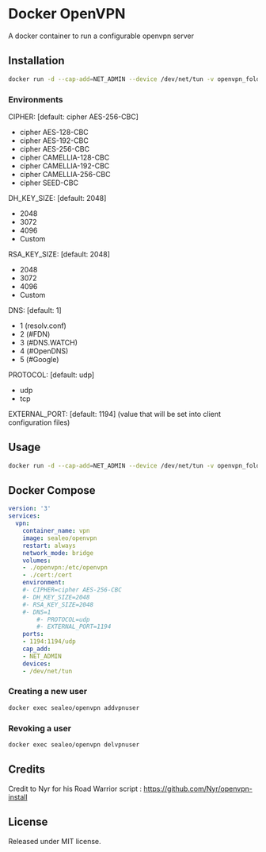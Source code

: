 # Docker OpenVPN

A docker container to run a configurable openvpn server

## Installation

```bash
docker run -d --cap-add=NET_ADMIN --device /dev/net/tun -v openvpn_folder:/etc/openvpn -v certificate_folder:/cert -p 1194:1194/udp sealeo/openvpn
```

### Environments
CIPHER: [default: cipher AES-256-CBC]
- cipher AES-128-CBC
- cipher AES-192-CBC
- cipher AES-256-CBC
- cipher CAMELLIA-128-CBC
- cipher CAMELLIA-192-CBC
- cipher CAMELLIA-256-CBC
- cipher SEED-CBC

DH_KEY_SIZE: [default: 2048]
- 2048
- 3072
- 4096
- Custom

RSA_KEY_SIZE: [default: 2048]
- 2048
- 3072
- 4096
- Custom

DNS: [default: 1]
- 1 (resolv.conf)
- 2 (#FDN)
- 3 (#DNS.WATCH)
- 4 (#OpenDNS)
- 5 (#Google)
    
PROTOCOL: [default: udp]
- udp
- tcp

EXTERNAL_PORT: [default: 1194]
(value that will be set into client configuration files)
 
## Usage

```bash
docker run -d --cap-add=NET_ADMIN --device /dev/net/tun -v openvpn_folder:/etc/openvpn -v certificate_folder:/cert -p 1194:1194/udp sealeo/openvpn
```

## Docker Compose

```yaml
version: '3'
services:
  vpn:
    container_name: vpn
    image: sealeo/openvpn
    restart: always
    network_mode: bridge
    volumes:
    - ./openvpn:/etc/openvpn
    - ./cert:/cert
    environment:
    #- CIPHER=cipher AES-256-CBC
    #- DH_KEY_SIZE=2048
    #- RSA_KEY_SIZE=2048
    #- DNS=1
		#- PROTOCOL=udp
		#- EXTERNAL_PORT=1194
    ports:
    - 1194:1194/udp
    cap_add:
    - NET_ADMIN
    devices:
    - /dev/net/tun 
```

### Creating a new user

```bash
docker exec sealeo/openvpn addvpnuser
```

### Revoking a user

```bash
docker exec sealeo/openvpn delvpnuser
```

## Credits

Credit to Nyr for his Road Warrior script : https://github.com/Nyr/openvpn-install

## License

Released under MIT license.
